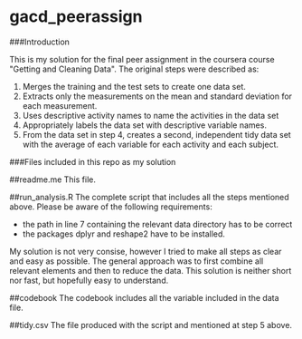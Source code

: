 # gacd_peerassign
###Introduction

This is my solution for the final peer assignment in the coursera course "Getting and Cleaning Data".
The original steps were described as: 
1. Merges the training and the test sets to create one data set.
2. Extracts only the measurements on the mean and standard deviation for each measurement.
3. Uses descriptive activity names to name the activities in the data set
4. Appropriately labels the data set with descriptive variable names.
5. From the data set in step 4, creates a second, independent tidy data set with the average of each variable for each activity and each subject.

###Files included in this repo as my solution

##readme.me
This file.

##run_analysis.R
The complete script that includes all the steps mentioned above. Please be aware of the following requirements:
- the path in line 7 containing the relevant data directory has to be correct
- the packages dplyr and reshape2 have to be installed.

My solution is not very consise, however I tried to make all steps as clear and easy as possible.
The general approach was to first combine all relevant elements and then to reduce the data. This solution is neither short nor fast, but hopefully easy to understand.

##codebook
The codebook includes all the variable included in the data file.

##tidy.csv
The file produced with the script and mentioned at step 5 above.

